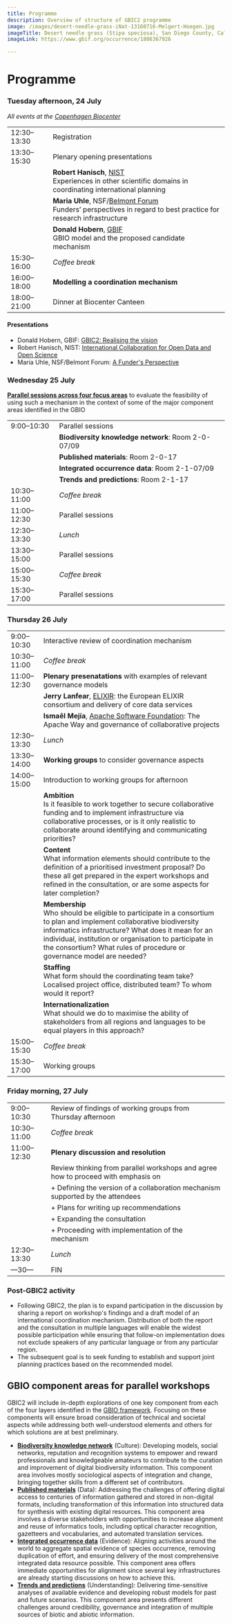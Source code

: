 ```yaml
---
title: Programme
description: Overview of structure of GBIC2 programme
image: /images/desert-needle-grass-iNat-13160716-Melgert-Hoegen.jpg
imageTitle: Desert needle grass (Stipa speciosa), San Diego County, Calif., USA. Photo Fred Melgert / Carla Hoegen, licensed under CC BY-NC 4.0 via iNaturalist.org
imageLink: https://www.gbif.org/occurrence/1806367926

---
```

# Programme

### Tuesday afternoon, 24 July 
_All events at the [Copenhagen Biocenter](https://www.biocenter.ku.dk/english/)_

|                       |   |
|---------------------- |-----------------------------------------------------------------------------	|
| 12:30–13:30 | Registration |
| 13:30–15:30 | Plenary opening presentations |
|  | **Robert Hanisch**, [NIST](https://www.nist.gov)<br />Experiences in other scientific domains in coordinating international planning |
|  | **Maria Uhle**, NSF/[Belmont Forum](http://www.belmontforum.org)<br />Funders’ perspectives in regard to best practice for research infrastructure |
|  | **Donald Hobern**, [GBIF](https://www.gbif.org)<br />GBIO model and the proposed candidate mechanism |
| 15:30–16:00 | _Coffee break_ |
| 16:00–18:00 | **Modelling a coordination mechanism** |
| 18:00–21:00 | Dinner at Biocenter Canteen |

#### Presentations

+ Donald Hobern, GBIF: [GBIC2: Realising the vision](/raw/Hobern-GBIC2-intro.pptx)
+ Robert Hanisch, NIST: [International Collaboration for Open Data and Open Science](/raw/HanischGBIC2.pptx)
+ Maria Uhle, NSF/Belmont Forum: [A Funder's Perspective](/raw/Uhle-GBIC2-Talk.pptx)

### Wednesday 25 July
[**Parallel sessions across four focus areas**](#areas) to evaluate the feasibility of using such a mechanism in the context of some of the major component areas identified in the GBIO

|                       |   |
|----------------------	|-----------------------------------------------------------------------------	|
| 9:00–10:30 | Parallel sessions |
|  | **Biodiversity knowledge network**: Room 2-0-07/09 |
|  | **Published materials**: Room 2-0-17  |
|  | **Integrated occurrence data**: Room 2-1-07/09  |
|  | **Trends and predictions**: Room 2-1-17  |
| 10:30–11:00 | _Coffee break_ |
| 11:00–12:30 | Parallel sessions |
| 12:30–13:30 | _Lunch_ |
| 13:30–15:00 | Parallel sessions |
| 15:00–15:30 | _Coffee break_ |
| 15:30–17:00 | Parallel sessions |


### Thursday 26 July

|                       |   |
|---------------------- |-----------------------------------------------------------------------------	|
| 9:00–10:30 | Interactive review of coordination mechanism |
| 10:30–11:00 | _Coffee break_ |
| 11:00–12:30 | **Plenary presenatations** with examples of relevant governance models |
|  | **Jerry Lanfear**, [ELIXIR](https://www.elixir-europe.org): the European ELIXIR consortium and delivery of core data services |
|  | **Ismaêl Mejía**, [Apache Software Foundation](https://www.apache.org): The Apache Way and governance of collaborative projects |
| 12:30–13:30 | _Lunch_ |
| 13:30–14:00 | **Working groups** to consider governance aspects|
| 14:00–15:00 | Introduction to working groups for afternoon |
|  | **Ambition**<br />Is it feasible to work together to secure collaborative funding and to implement infrastructure via collaborative processes, or is it only realistic to collaborate around identifying and communicating priorities? |
|  | **Content**<br />What information elements should contribute to the definition of a prioritised investment proposal? Do these all get prepared in the expert workshops and refined in the consultation, or are some aspects for later completion? |
|  | **Membership**<br />Who should be eligible to participate in a consortium to plan and implement collaborative biodiversity informatics infrastructure?  What does it mean for an individual, institution or organisation to participate in the consortium? What rules of procedure or governance model are needed? |
|  | **Staffing**<br />What form should the coordinating team take? Localised project office, distributed team? To whom would it report? |
|  | **Internationalization**<br />What should we do to maximise the ability of stakeholders from all regions and languages to be equal players in this approach? |
| 15:00–15:30 | _Coffee break_ |
| 15:30–17:00 | Working groups |

### Friday morning, 27 July

|                       |   |
|----------------------	|-----------------------------------------------------------------------------	|
| 9:00–10:30 | Review of findings of working groups from Thursday afternoon |
| 10:30–11:00 | _Coffee break_ |
| 11:00–12:30 | **Plenary discussion and resolution** |
|  | Review thinking from parallel workshops and agree how to proceed with emphasis on |
|  | + Defining the version of a collaboration mechanism supported by the attendees |
|  | + Plans for writing up recommendations |
|  | + Expanding the consultation |
|  | + Proceeding with implementation of the mechanism |
| 12:30–13:30 | _Lunch_ |
| —30— | FIN |

### Post-GBIC2 activity
+ Following GBIC2, the plan is to expand participation in the discussion by sharing a report on workshop's findings and a draft model of an international coordination mechanism. Distribution of both the report and the consultation in multiple languages will enable the widest possible participation while ensuring that follow-on implementation does not exclude speakers of any particular language or from any particular region.
+ The subsequent goal is to seek funding to establish and support joint planning practices based on the recommended model.

## <a name="areas"></a>GBIO component areas for parallel workshops

GBIC2 will include in-depth explorations of one key component from each of the four layers identified in the [GBIO framework](/raw/GBIO-framework.pdf). Focusing on these components will ensure broad consideration of technical and societal aspects while addressing both well-understood elements and others for which solutions are at best preliminary.

+ [**Biodiversity knowledge network**](./knowledge-network/) (Culture): Developing models, social networks, reputation and recognition systems to empower and reward professionals and knowledgeable amateurs to contribute to the curation and improvement of digital biodiversity information. This component area involves mostly sociological aspects of integration and change, bringing together skills from a different set of contributors.
+ [**Published materials**](./published-materials) (Data): Addressing the challenges of offering digital access to centuries of information gathered and stored in non-digital formats, including transformation of this information into structured data for synthesis with existing digital resources. This component area involves a diverse stakeholders with opportunities to increase alignment and reuse of informatics tools, including optical character recognition, gazetteers and vocabularies, and automated translation services.
+ [**Integrated occurrence data**](./occurrence-data/) (Evidence): Aligning activities around the world to aggregate spatial evidence of species occurrence, removing duplication of effort, and ensuring delivery of the most comprehensive integrated data resource possible. This component area offers immediate opportunities for alignment since several key infrastructures are already starting discussions on how to achieve this.
+ [**Trends and predictions**](./trends) (Understanding): Delivering time-sensitive analyses of available evidence and developing robust models for past and future scenarios. This component area presents different challenges around credibility, governance and integration of multiple sources of biotic and abiotic information.
